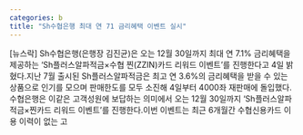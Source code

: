 ```yaml
---
categories: b
title: "Sh수협은행 최대 연 71 금리혜택 이벤트 실시"
---
```

[뉴스락] Sh수협은행(은행장 김진균)은 오는 12월 30일까지 최대 연 7.1% 금리혜택을 제공하는 ‘Sh플러스알파적금×수협 찐(ZZIN)카드 리워드 이벤트’를 진행한다고 4일 밝혔다.지난 7월 출시된 Sh플러스알파적금은 최고 연 3.6%의 금리혜택을 받을 수 있는 상품으로 인기를 모으며 판매한도를 모두 소진해 4일부터 4000좌 재판매에 돌입했다.수협은행은 이같은 고객성원에 보답하는 의미에서 오는 12월 30일까지 ‘Sh플러스알파적금×찐카드 리워드 이벤트’를 진행한다.이번 이벤트는 최근 6개월간 수협신용카드 이용 이력이 없는 고